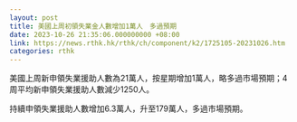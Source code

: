 ```yaml
---
layout: post
title: 美國上周初領失業金人數增加1萬人　多過預期
date: 2023-10-26 21:35:06.000000000 +08:00
link: https://news.rthk.hk/rthk/ch/component/k2/1725105-20231026.htm
categories: rthk
---
```


美國上周新申領失業援助人數為21萬人，按星期增加1萬人，略多過市場預期；4周平均新申領失業援助人數減少1250人。

持續申領失業援助人數增加6.3萬人，升至179萬人，多過市場預期。
